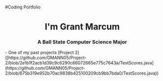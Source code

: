 #Coding Portfolio
<h1 align="center"> I'm Grant Marcum</h1>
<h3 align="Center"> A Ball State Computer Science Major</h3>
- One of my past projects [Project 2]([https://github.com/GMANN05/Project-2/blob/2e1b1f2acb1d39c9c6290c66072665e775c7643a/TestScores.java](https://github.com/GMANN05/Project-2/blob/675b319e952b70ac9838b425100209cb9bb7bda0/TestScores.java))
